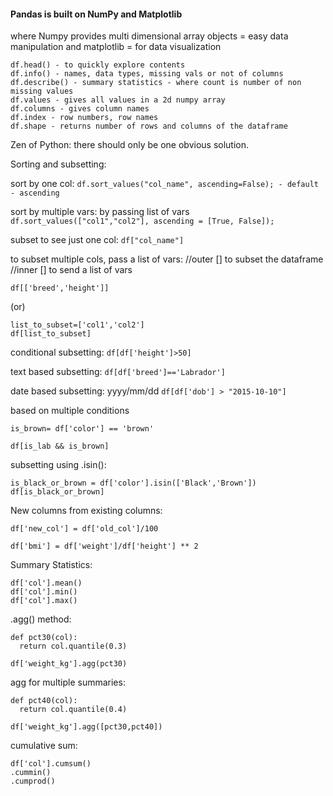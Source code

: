#### Pandas is built on NumPy and Matplotlib 
where Numpy provides multi dimensional array objects = easy data manipulation
and matplotlib = for data visualization

```
df.head() - to quickly explore contents
df.info() - names, data types, missing vals or not of columns
df.describe() - summary statistics - where count is number of non missing values
df.values - gives all values in a 2d numpy array
df.columns - gives column names
df.index - row numbers, row names
df.shape - returns number of rows and columns of the dataframe
```

Zen of Python:
there should only be one obvious solution.

Sorting and subsetting:

sort by one col:
```df.sort_values("col_name", ascending=False); - default - ascending```

sort by multiple vars: by passing list of vars
```df.sort_values(["col1","col2"], ascending = [True, False]);```

subset to see just one col: 
```df["col_name"]```

to subset multiple cols, pass a list of vars:
//outer [] to subset the dataframe
//inner [] to send a list of vars

```df[['breed','height']]```

(or)

```
list_to_subset=['col1','col2']
df[list_to_subset]
```

conditional subsetting:
```df[df['height']>50]```

text based subsetting:
```df[df['breed']=='Labrador']```

date based subsetting: yyyy/mm/dd
```df[df['dob'] > "2015-10-10"]```

based on multiple conditions

```is_lab = df['breed'] == 'lab'
is_brown= df['color'] == 'brown'

df[is_lab && is_brown]
```

subsetting using .isin():
```
is_black_or_brown = df['color'].isin(['Black','Brown'])
df[is_black_or_brown]
```
New columns from existing columns:
```
df['new_col'] = df['old_col']/100

df['bmi'] = df['weight']/df['height'] ** 2
```

Summary Statistics:
```
df['col'].mean()
df['col'].min()
df['col'].max()
```
.agg() method:
```
def pct30(col):
  return col.quantile(0.3)

df['weight_kg'].agg(pct30)

```

agg for multiple summaries:
```
def pct40(col):
  return col.quantile(0.4)
  
df['weight_kg'].agg([pct30,pct40])
```

cumulative sum:
```
df['col'].cumsum()
.cummin()
.cumprod()
```
